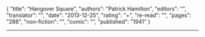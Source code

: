 {
"title": "Hangover Square",
"authors": "Patrick Hamilton",
"editors": "",
"translator": "",
"date": "2013-12-25",
"rating": "+",
"re-read": "",
"pages": "288",
"non-fiction": "",
"comic": "",
"published": "1941"
}

---
